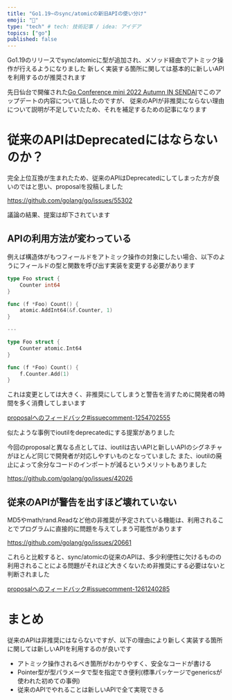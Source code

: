```yaml
---
title: "Go1.19~のsync/atomicの新旧APIの使い分け"
emoji: "👋"
type: "tech" # tech: 技術記事 / idea: アイデア
topics: ["go"]
published: false
---
```


Go1.19のリリースでsync/atomicに型が追加され、メソッド経由でアトミック操作が行えるようになりました
新しく実装する箇所に関しては基本的に新しいAPIを利用するのが推奨されます

先日仙台で開催された[Go Conference mini 2022 Autumn IN SENDAI](https://sendaigo.connpass.com/event/256463/)でこのアップデートの内容について話したのですが、 従来のAPIが非推奨にならない理由について説明が不足していたため、それを補足するための記事になります

# 従来のAPIはDeprecatedにはならないのか？

完全上位互換が生まれたため、従来のAPIはDeprecatedにしてしまった方が良いのではと思い、proposalを投稿しました

https://github.com/golang/go/issues/55302

議論の結果、提案は却下されています

## APIの利用方法が変わっている

例えば構造体がもつフィールドをアトミック操作の対象にしたい場合、以下のようにフィールドの型と関数を呼び出す実装を変更する必要があります

```go
type Foo struct {
	Counter int64
}

func (f *Foo) Count() {
	atomic.AddInt64(&f.Counter, 1)
}

---

type Foo struct {
	Counter atomic.Int64
}

func (f *Foo) Count() {
	f.Counter.Add(1)
}
```

これは変更としては大きく、非推奨にしてしまうと警告を消すために開発者の時間を多く消費してしまいます

[proposalへのフィードバック#issuecomment-1254702555](https://github.com/golang/go/issues/55302#issuecomment-1254702555)

似たような事例でioutilをdeprecatedにする提案がありました

今回のproposalと異なる点としては、ioutilは古いAPIと新しいAPIのシグネチャがほとんど同じで開発者が対応しやすいものとなっていました
また、ioutilの廃止によって余分なコードのインポートが減るというメリットもありました

https://github.com/golang/go/issues/42026

## 従来のAPIが警告を出すほど壊れていない
MD5やmath/rand.Readなど他の非推奨が予定されている機能は、利用されることでプログラムに直接的に問題を与えてしまう可能性があります

https://github.com/golang/go/issues/20661

これらと比較すると、sync/atomicの従来のAPIは、多少利便性に欠けるものの利用されることによる問題がそれほど大きくないため非推奨にする必要はないと判断されました

[proposalへのフィードバック#issuecomment-1261240285](https://github.com/golang/go/issues/55302#issuecomment-1261240285)

# まとめ
従来のAPIは非推奨にはならないですが、以下の理由により新しく実装する箇所に関しては新しいAPIを利用するのが良いです
- アトミック操作されるべき箇所がわかりやすく、安全なコードが書ける
- Pointer型が型パラメータで型を指定でき便利(標準パッケージでgenericsが使われた初めての事例)
- 従来のAPIでやれることは新しいAPIで全て実現できる

